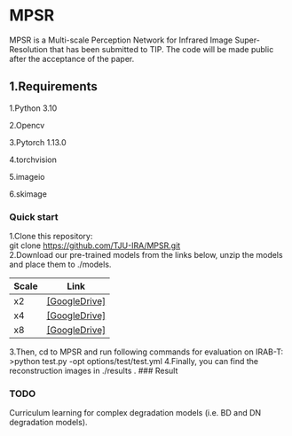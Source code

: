 # MPSR
MPSR is a Multi-scale Perception Network for Infrared Image Super-Resolution that has been submitted to TIP. The code will be made public after the acceptance of the paper.
## 1.Requirements
1.Python 3.10  

2.Opencv  

3.Pytorch 1.13.0  

4.torchvision  

5.imageio  

6.skimage

### Quick start
1.Clone this repository:  
git clone https://github.com/TJU-IRA/MPSR.git  
2.Download our pre-trained models from the links below, unzip the models and place them to <td bgcolor=gray>./models. </td>

<table class="tg"><thead>
  <tr>
    <th class="tg-c3ow">Scale</th>
    <th class="tg-c3ow">Link</th>
  </tr></thead>
<tbody>
  <tr>
    <td class="tg-c3ow">x2</td>
    <td class="tg-c3ow"><a href="https://drive.google.com/file/d/14F1UzIVkwZDt6k1NpJxd0vgsJ7hc9Np5/view?usp=sharing" target="_blank" rel="noopener noreferrer">[GoogleDrive]</a></td>
  </tr>
  <tr>
    <td class="tg-c3ow">x4</td>
    <td class="tg-c3ow"><a href="https://drive.google.com/file/d/12FFQR89ITMrA9oEfvJHukFJz7FB_gx3n/view?usp=sharing" target="_blank" rel="noopener noreferrer">[GoogleDrive]</a></td>
  </tr>
  <tr>
    <td class="tg-c3ow">x8</td>
    <td class="tg-c3ow"><a href="https://drive.google.com/file/d/15aG4yFjRaFQx5fFx-wmOqUMNivGx5PrY/view?usp=sharing" target="_blank" rel="noopener noreferrer">[GoogleDrive]</a></td>
  </tr>
</tbody>
</table>
3.Then, cd to <td bgcolor=gray>MPSR</td> and run  following commands for evaluation on IRAB-T:  
>python test.py -opt options/test/test.yml  
4.Finally, you can find the reconstruction images in <td bgcolor=gray>./results .  
### Result
  
### TODO
Curriculum learning for complex degradation models (i.e. BD and DN degradation models).

 

